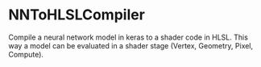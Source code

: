 # NNToHLSLCompiler
Compile a neural network model in keras to a shader code in HLSL. This way a model can be evaluated in a shader stage (Vertex, Geometry, Pixel, Compute).
